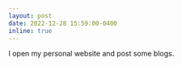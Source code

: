 ```yaml
---
layout: post
date: 2022-12-28 15:59:00-0400
inline: true
---
```


I open my personal website and post some blogs.
